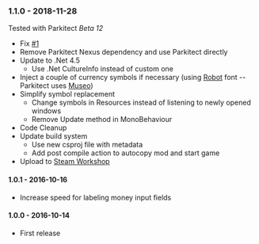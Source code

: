 ### 1.1.0 - 2018-11-28
Tested with Parkitect *Beta 12*
* Fix [#1](https://github.com/Craxy/Parkitect-Currencies/pull/1)
* Remove Parkitect Nexus dependency and use Parkitect directly
* Update to .Net 4.5
  * Use .Net CultureInfo instead of custom one
* Inject a couple of currency symbols if necessary (using [Robot](https://fonts.google.com/specimen/Roboto) font -- Parkitect uses [Museo](https://www.exljbris.com/museo.html))
* Simplify symbol replacement
  * Change symbols in Resources instead of listening to newly opened windows
  * Remove Update method in MonoBehaviour
* Code Cleanup
* Update build system
  * Use new csproj file with metadata
  * Add post compile action to autocopy mod and start game
* Upload to [Steam Workshop](https://steamcommunity.com/sharedfiles/filedetails/?id=1576312321)

#### 1.0.1 - 2016-10-16
* Increase speed for labeling money input fields

#### 1.0.0 - 2016-10-14
* First release
